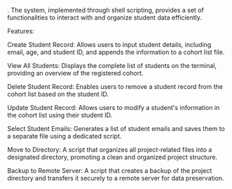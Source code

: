 . The system, implemented through shell scripting, provides a set of functionalities to interact with and organize student data efficiently.

Features:

Create Student Record: Allows users to input student details, including email, age, and student ID, and appends the information to a cohort list file.

View All Students: Displays the complete list of students on the terminal, providing an overview of the registered cohort.

Delete Student Record: Enables users to remove a student record from the cohort list based on the student ID.

Update Student Record: Allows users to modify a student's information in the cohort list using their student ID.

Select Student Emails: Generates a list of student emails and saves them to a separate file using a dedicated script.

Move to Directory: A script that organizes all project-related files into a designated directory, promoting a clean and organized project structure.

Backup to Remote Server: A script that creates a backup of the project directory and transfers it securely to a remote server for data preservation.

